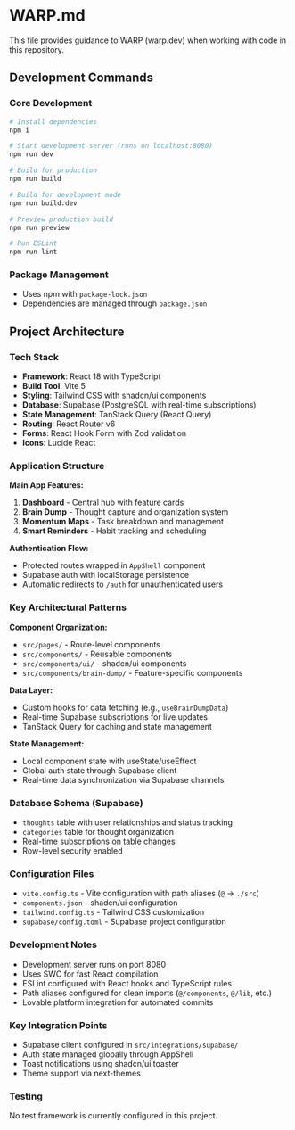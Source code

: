 # WARP.md

This file provides guidance to WARP (warp.dev) when working with code in this repository.

## Development Commands

### Core Development
```bash
# Install dependencies
npm i

# Start development server (runs on localhost:8080)
npm run dev

# Build for production
npm run build

# Build for development mode
npm run build:dev

# Preview production build
npm run preview

# Run ESLint
npm run lint
```

### Package Management
- Uses npm with `package-lock.json`
- Dependencies are managed through `package.json`

## Project Architecture

### Tech Stack
- **Framework**: React 18 with TypeScript
- **Build Tool**: Vite 5
- **Styling**: Tailwind CSS with shadcn/ui components
- **Database**: Supabase (PostgreSQL with real-time subscriptions)
- **State Management**: TanStack Query (React Query)
- **Routing**: React Router v6
- **Forms**: React Hook Form with Zod validation
- **Icons**: Lucide React

### Application Structure

**Main App Features:**
1. **Dashboard** - Central hub with feature cards
2. **Brain Dump** - Thought capture and organization system
3. **Momentum Maps** - Task breakdown and management
4. **Smart Reminders** - Habit tracking and scheduling

**Authentication Flow:**
- Protected routes wrapped in `AppShell` component
- Supabase auth with localStorage persistence
- Automatic redirects to `/auth` for unauthenticated users

### Key Architectural Patterns

**Component Organization:**
- `src/pages/` - Route-level components
- `src/components/` - Reusable components
- `src/components/ui/` - shadcn/ui components
- `src/components/brain-dump/` - Feature-specific components

**Data Layer:**
- Custom hooks for data fetching (e.g., `useBrainDumpData`)
- Real-time Supabase subscriptions for live updates
- TanStack Query for caching and state management

**State Management:**
- Local component state with useState/useEffect
- Global auth state through Supabase client
- Real-time data synchronization via Supabase channels

### Database Schema (Supabase)
- `thoughts` table with user relationships and status tracking
- `categories` table for thought organization
- Real-time subscriptions on table changes
- Row-level security enabled

### Configuration Files
- `vite.config.ts` - Vite configuration with path aliases (`@` -> `./src`)
- `components.json` - shadcn/ui configuration
- `tailwind.config.ts` - Tailwind CSS customization
- `supabase/config.toml` - Supabase project configuration

### Development Notes
- Development server runs on port 8080
- Uses SWC for fast React compilation
- ESLint configured with React hooks and TypeScript rules
- Path aliases configured for clean imports (`@/components`, `@/lib`, etc.)
- Lovable platform integration for automated commits

### Key Integration Points
- Supabase client configured in `src/integrations/supabase/`
- Auth state managed globally through AppShell
- Toast notifications using shadcn/ui toaster
- Theme support via next-themes

### Testing
No test framework is currently configured in this project.